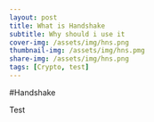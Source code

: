 ```yaml
---
layout: post
title: What is Handshake
subtitle: Why should i use it
cover-img: /assets/img/hns.png
thumbnail-img: /assets/img/hns.pmg
share-img: /assets/img/hns.png
tags: [Crypto, test]
---
```

#Handshake

Test
